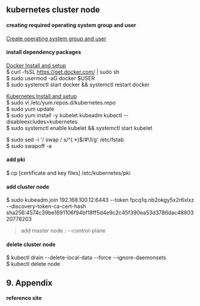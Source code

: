 ## kubernetes cluster node 

#### creating required operating system group and user
[Create operating system group and user](../../system/management.account.n.group.md)

#### install dependency packages
[Docker Install and setup](../docker/install.n.setup.md)  
$ curl -fsSL https://get.docker.com/ | sudo sh  
$ sudo usermod -aG docker $USER  
$ sudo systemctl start docker && systemctl restart docker  

[Kubernetes Install and setup](./install.n.setup.md)  
$ sudo vi /etc/yum.repos.d/kubernetes.repo  
$ sudo yum update  
$ sudo yum install -y kubelet kubeadm kubectl --disableexcludes=kubernetes  
$ sudo systemctl enable kubelet && systemctl start kubelet  

$ sudo sed -i '/ swap / s/^\(.*\)$/#\1/g' /etc/fstab  
$ sudo swapoff -a  

#### add pki
$ cp [certificate and key files] /etc/kubernetes/pki  

#### add cluster node
$ sudo kubeadm join 192.168.100.12:6443 --token fpcq1q.nb2okgy5x2r6xlxz --discovery-token-ca-cert-hash sha256:4574c39be1691106f94bf18ff5d4e9c2c45f390ea53d3786dac4880320778203  
> add master node : --control-plane  

#### delete cluster node
$ kubectl drain <node name> --delete-local-data --force --ignore-daemonsets  
$ kubectl delete node <node name>  

## 9. Appendix

#### reference site




